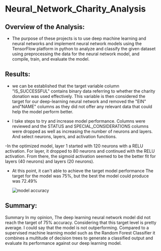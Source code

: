# Neural_Network_Charity_Analysis
## Overview of the Analysis:
- The purpose of these projects is to use deep machine learning and neural networks and implement neural network models using the TensorFlow platform in python to analyze and classify the given dataset using preprocessing the data for the neural network model, and compile, train, and evaluate the model.

## Results:
- we can be established that the target variable column "IS_SUCCESSFUL" contains binary data referring to whether the charity donation was used effectively. This variable is then considered the target for our deep-learning neural network and removed the "EIN" and"NAME" columns as they did not offer any relevant data that could help the model perform better.

- I take steps to try and increase model performance. Columns were reviewed and the STATUS and SPECIAL_CONSIDERATIONS columns were dropped as well as increasing the number of neurons and layers. And select neurons, layers, and activation functions.

-In the optimized model, layer 1 started with 120 neurons with a RELU activation. For layer, it dropped to 80 neurons and continued with the RELU activation. From there, the sigmoid activation seemed to be the better fit for layers (40 neurons) and layers (20 neurons).
- At this point, it can't able to achieve the target model performance The target for the model was 75%, but the best the model could produce was 72.49%

  ![model accuracy](https://user-images.githubusercontent.com/107454933/205522829-28c5a144-12da-48bd-a581-8f89bc2a0d8f.png)


## Summary:
Summary
 In my opinion, The deep learning neural network model did not reach the target of 75% accuracy. Considering that this target level is pretty average. I could say that the model is not outperforming. Compared to a supervised machine learning model such as the Random Forest Classifier it combines a multitude of decision trees to generate a classified output and evaluate its performance against our deep learning model.


